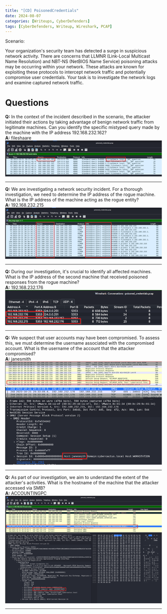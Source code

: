 ```yaml
---
title: "[CD] PoisonedCredentials"
date: 2024-08-07
categories: [Writeups, CyberDefenders]
tags: [CyberDefenders, Writeup, Wireshark, PCAP]
---
```


Scenario:

Your organization's security team has detected a surge in suspicious network activity. There are concerns that LLMNR (Link-Local Multicast Name Resolution) and NBT-NS (NetBIOS Name Service) poisoning attacks may be occurring within your network. These attacks are known for exploiting these protocols to intercept network traffic and potentially compromise user credentials. Your task is to investigate the network logs and examine captured network traffic.

# Questions

**Q:** In the context of the incident described in the scenario, the attacker initiated their actions by taking advantage of benign network traffic from legitimate machines. Can you identify the specific mistyped query made by the machine with the IP address 192.168.232.162? <br />
**A:** fileshaare
<img src="/assets/img/PoisonedCredentials/PoisonedCredentials-q1-1.png" alt="PoisonedCredentials">

***

**Q:** We are investigating a network security incident. For a thorough investigation, we need to determine the IP address of the rogue machine. What is the IP address of the machine acting as the rogue entity? <br />
**A:** 192.168.232.215
<img src="/assets/img/PoisonedCredentials/PoisonedCredentials-q2-1.png" alt="PoisonedCredentials">

***

**Q:** During our investigation, it's crucial to identify all affected machines. What is the IP address of the second machine that received poisoned responses from the rogue machine? <br />
**A:** 192.168.232.176
<img src="/assets/img/PoisonedCredentials/PoisonedCredentials-q3-1.png" alt="PoisonedCredentials">

***

**Q:** We suspect that user accounts may have been compromised. To assess this, we must determine the username associated with the compromised account. What is the username of the account that the attacker compromised? <br />
**A:** janesmith
<img src="/assets/img/PoisonedCredentials/PoisonedCredentials-q4-1.png" alt="PoisonedCredentials">
<img src="/assets/img/PoisonedCredentials/PoisonedCredentials-q4-2.png" alt="PoisonedCredentials">

***

**Q:** As part of our investigation, we aim to understand the extent of the attacker's activities. What is the hostname of the machine that the attacker accessed via SMB? <br />
**A:** ACCOUNTINGPC
<img src="/assets/img/PoisonedCredentials/PoisonedCredentials-q5-1.png" alt="PoisonedCredentials">

***